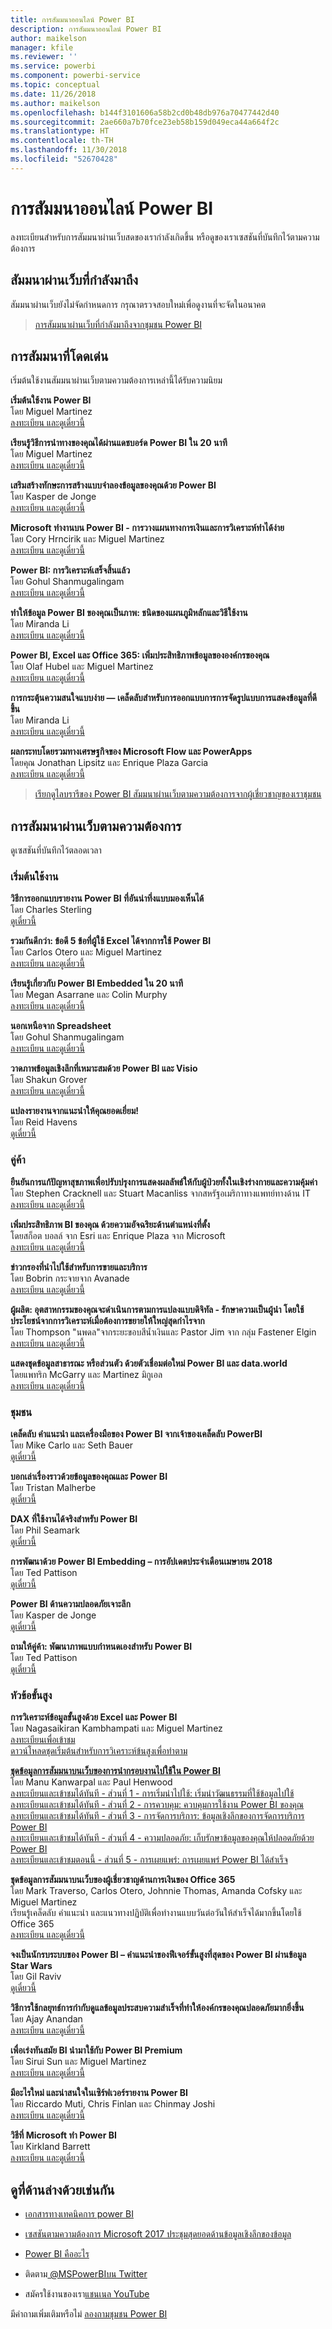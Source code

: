 ```yaml
---
title: การสัมมนาออนไลน์ Power BI
description: การสัมมนาออนไลน์ Power BI
author: maikelson
manager: kfile
ms.reviewer: ''
ms.service: powerbi
ms.component: powerbi-service
ms.topic: conceptual
ms.date: 11/26/2018
ms.author: maikelson
ms.openlocfilehash: b144f3101606a58b2cd0b48db976a70477442d40
ms.sourcegitcommit: 2ae660a7b70fce23eb58b159d049eca44a664f2c
ms.translationtype: HT
ms.contentlocale: th-TH
ms.lasthandoff: 11/30/2018
ms.locfileid: "52670428"
---
```

# <a name="power-bi-webinars"></a>การสัมมนาออนไลน์ Power BI

ลงทะเบียนสำหรับการสัมมนาผ่านเว็บสดของเรากำลังเกิดขึ้น หรือดูของเราเซสชันที่บันทึกไว้ตามความต้องการ

## <a name="upcoming-webinars"></a>สัมมนาผ่านเว็บที่กำลังมาถึง

สัมมนาผ่านเว็บยังไม่จัดกำหนดการ กรุณาตรวจสอบใหม่เพื่อดูงานที่จะจัดในอนาคต

>[การสัมมนาผ่านเว็บที่กำลังมาถึงจากชุมชน Power BI](https://powerbi.microsoft.com/en-us/blog/tag/community-webinars/?Is=Website)

## <a name="featured-webinars"></a>การสัมมนาที่โดดเด่น

เริ่มต้นใช้งานสัมมนาผ่านเว็บตามความต้องการเหล่านี้ได้รับความนิยม

**เริ่มต้นใช้งาน Power BI**
<br>โดย Miguel Martinez
<br>[ลงทะเบียน และดูเดี๋ยวนี้](https://info.microsoft.com/getting-started-with-power-bi-ondemand.html?Is=Website)

**เรียนรู้วิธีการนำทางของคุณได้ผ่านแดชบอร์ด Power BI ใน 20 นาที**
<br>โดย Miguel Martinez
<br>[ลงทะเบียน และดูเดี๋ยวนี้](https://info.microsoft.com/powerbi-dashboard-in-20-min.html?Is=Website)

**เสริมสร้างทักษะการสร้างแบบจำลองข้อมูลของคุณด้วย Power BI**
<br>โดย Kasper de Jonge
<br>[ลงทะเบียน และดูเดี๋ยวนี้](https://info.microsoft.com/Strengthen-Your-Data-Modeling-Skills-with-PowerBI-Registration.html?Is=Website)

**Microsoft ทำงานบน Power BI - การวางแผนทางการเงินและการวิเคราะห์ทำได้ง่าย**
<br>โดย Cory Hrncirik และ Miguel Martinez
<br>[ลงทะเบียน และดูเดี๋ยวนี้](https://info.microsoft.com/Microsoft-Runs-on-Power-BI-OnDemandRegistration.html?Is=Website)

**Power BI: การวิเคราะห์เสร็จสิ้นแล้ว**
<br>โดย Gohul Shanmugalingam
<br>[ลงทะเบียน และดูเดี๋ยวนี้](https://info.microsoft.com/CA-PowerBI-WBNR-FY19-11Nov-08-PowerBIAnalyticsDoneRight-MCW0008690_01Registration-ForminBody.html?Is=Website)

**ทำให้ข้อมูล Power BI ของคุณเป็นภาพ: ชนิดของแผนภูมิหลักและวิธีใช้งาน**
<br>โดย Miranda Li
<br>[ลงทะเบียน และดูเดี๋ยวนี้](https://info.microsoft.com/Make-your-Power-BI-Data-Visual-Registration.html?Is=Website)

**Power BI, Excel และ Office 365: เพิ่มประสิทธิภาพข้อมูลขององค์กรของคุณ**
<br>โดย Olaf Hubel และ Miguel Martinez
<br>[ลงทะเบียน และดูเดี๋ยวนี้](https://info.microsoft.com/Unlocking-the-Value-of-your-Enterprise-Data-OnDemandRegistration.html?Is=Website)

**การกระตุ้นความสนใจแบบง่าย — เคล็ดลับสำหรับการออกแบบการการจัดรูปแบบการแสดงข้อมูลที่ดีขึ้น**
<br>โดย Miranda Li
<br>[ลงทะเบียน และดูเดี๋ยวนี้](https://info.microsoft.com/ww-landing-powerbi-tips-for-better-visualization-design.html?Is=Website)

**ผลกระทบโดยรวมทางเศรษฐกิจของ Microsoft Flow และ PowerApps**
<br>โดยคุณ Jonathan Lipsitz และ Enrique Plaza Garcia
<br>[ลงทะเบียน และดูเดี๋ยวนี้](https://info.microsoft.com/The-TEI-of-PowerApps-and-Microsoft-Flow-OnDemandRegistration.html?Is=Website)

>[เรียกดูไลบรารีของ Power BI สัมมนาผ่านเว็บตามความต้องการจากผู้เชี่ยวชาญของเราชุมชน](https://community.powerbi.com/t5/Webinars-and-Video-Gallery/bd-p/VideoTipsTricks?filter=webinars&featured=yes&Is=Website)

## <a name="on-demand-webinars"></a>การสัมมนาผ่านเว็บตามความต้องการ

ดูเซสชันที่บันทึกไว้ตลอดเวลา

### <a name="getting-started"></a>เริ่มต้นใช้งาน

**วิธีการออกแบบรายงาน Power BI ที่อันน่าทึ่งแบบมองเห็นได้**
<br>โดย Charles Sterling
<br>[ดูเดี๋ยวนี้](https://community.powerbi.com/t5/Webinars-and-Video-Gallery/5-3-17-Webinar-How-to-Design-Visually-Stunning-Power-BI-Reports/m-p/168204?Is=Website)

**รวมกันดีกว่า: ข้อดี 5 ข้อที่ผู้ใช้ Excel ได้จากการใช้ Power BI**
<br>โดย Carlos Otero และ Miguel Martinez
<br>[ลงทะเบียน และดูเดี๋ยวนี้](https://info.microsoft.com/excel-powerbi-better-together.html?Is=Website)

**เรียนรู้เกี่ยวกับ Power BI Embedded ใน 20 นาที**
<br>โดย Megan Asarrane และ Colin Murphy
<br>[ลงทะเบียน และดูเดี๋ยวนี้](https://info.microsoft.com/ww-landing-power-bi-embedded-in-20-min.html?Is=Website)

**นอกเหนือจาก Spreadsheet**
<br>โดย Gohul Shanmugalingam
<br>[ลงทะเบียน และดูเดี๋ยวนี้](https://info.microsoft.com/CA-PowerBI-WBNR-FY18-05May-09-DataBeyondtheSpreadsheet-MCW0006385_01Registration-ForminBody.html?Is=Website)

**วาดภาพข้อมูลเชิงลึกที่เหมาะสมด้วย Power BI และ Visio**
<br>โดย Shakun Grover
<br>[ลงทะเบียน และดูเดี๋ยวนี้](https://info.microsoft.com/ww-landing-powerbi-and-visio.html?Is=Website)

**แปลงรายงานจากแนะนำให้คุณยอดเยี่ยม!**
<br>โดย Reid Havens
<br>[ดูเดี๋ยวนี้](https://community.powerbi.com/t5/Webinars-and-Video-Gallery/Power-BI-Transforming-A-Report-From-Good-to-GREAT/m-p/315119?Is=Website)

### <a name="partners"></a>คู่ค้า ###

**ยืนยันการแก้ปัญหาสุขภาพเพื่อปรับปรุงการแสดงผลลัพธ์ให้กับผู้ป่วยทั้งในเชิงร่างกายและความคุ้มค่า**
<br>โดย Stephen Cracknell และ Stuart Macanliss จากสหรัฐอเมริกาทางแพทย์ทางด้าน IT
<br>[ลงทะเบียน และดูเดี๋ยวนี้](https://info.microsoft.com/Proven-Techniques-for-Building-Effective-Dashboards-Registration.html?Is=Website)

**เพิ่มประสิทธิภาพ BI ของคุณ ด้วยความอัจฉริยะด้านตำแหน่งที่ตั้ง**
<br>โดยสก็อต บอลล์ จาก Esri และ Enrique Plaza จาก Microsoft
<br>[ลงทะเบียน และดูเดี๋ยวนี้](https://info.microsoft.com/ww-ondeamnd-boost-powerbi-with-arcgis.html?Is=Website)

**ข่าวกรองที่นำไปใช้สำหรับการขายและบริการ**
<br>โดย Bobrin กระจายจาก Avanade
<br>[ลงทะเบียน และดูเดี๋ยวนี้](https://info.microsoft.com/applied-intelligence-for-sales-service.html?Is=Website)

**ผู้ผลิต: อุตสาหกรรมของคุณจะดำเนินการตามการแปลงแบบดิจิทัล - รักษาความเป็นผู้นำ โดยใช้ประโยชน์จากการวิเคราะห์เมื่อต้องการขยายให้ใหญ่สุดกำไรจาก**
<br>โดย Thompson "นพดล"จากระยะขอบสีน้ำเงินและ Pastor Jim จาก กลุ่ม Fastener Elgin
<br>[ลงทะเบียน และดูเดี๋ยวนี้](https://info.microsoft.com/digital-transformation-in-manufacturing.html?Is=Website)

**แสดงชุดข้อมูลสาธารณะ หรือส่วนตัว ด้วยตัวเชื่อมต่อใหม่ Power BI และ data.world**
<br>โดยแพทริก McGarry และ Martinez มิกูเอล
<br>[ลงทะเบียน และดูเดี๋ยวนี้](https://info.microsoft.com/data-world-connector-powerbi.html?Is=Website)

### <a name="community"></a>ชุมชน ###

**เคล็ดลับ คำแนะนำ และเครื่องมือของ Power BI จากเจ้าของเคล็ดลับ PowerBI**
<br>โดย Mike Carlo และ Seth Bauer
<br>[ดูเดี๋ยวนี้](https://www.youtube.com/watch?v=fnj1_e3HXow)

**บอกเล่าเรื่องราวด้วยข้อมูลของคุณและ Power BI**
<br>โดย Tristan Malherbe
<br>[ดูเดี๋ยวนี้](https://www.youtube.com/watch?v=egk0suekwHo)

**DAX ที่ใช้งานได้จริงสำหรับ Power BI**
<br>โดย Phil Seamark
<br>[ดูเดี๋ยวนี้](https://www.youtube.com/watch?v=1fGfqzS37qs)

**การพัฒนาด้วย Power BI Embedding – การอัปเดตประจำเดือนเมษายน 2018**
<br>โดย Ted Pattison
<br>[ดูเดี๋ยวนี้](https://www.youtube.com/watch?v=swnGlrRy588)

**Power BI ด้านความปลอดภัยเจาะลึก**
<br>โดย Kasper de Jonge
<br>[ดูเดี๋ยวนี้](https://community.powerbi.com/t5/Webinars-and-Video-Gallery/5-23-2017-Power-BI-security-deep-dive-by-Kasper-de-Jonge/m-p/161476?Is=Website)

**ถามให้คู่ค้า: พัฒนาภาพแบบกำหนดเองสำหรับ Power BI**
<br>โดย Ted Pattison
<br>[ดูเดี๋ยวนี้](https://community.powerbi.com/t5/Webinars-and-Video-Gallery/Ask-a-Partner-Developing-Custom-Visuals-for-Power-BI/m-p/150368?Is=Website)

### <a name="advanced-topics"></a>หัวข้อขั้นสูง ###

**การวิเคราะห์ข้อมูลขั้นสูงด้วย Excel และ Power BI**
<br>โดย Nagasaikiran Kambhampati และ Miguel Martinez
<br>[ลงทะเบียนเพื่อเข้าชม](https://info.microsoft.com/ww-landing-advanced-analytics-excel-powerbi.html?Is=Website)
<br>[ดาวน์โหลดชุดเริ่มต้นสำหรับการวิเคราะห์ข้นสูงเพื่อทำตาม](https://aka.ms/pbiaawebinar)

**[ชุดข้อมูลการสัมมนาบนเว็บของการนำกรอบงานไปใช้ใน Power BI](https://info.microsoft.com/ww-landing-powerbi-adoption-framework-series.html?Is=Website)**
<br>โดย Manu Kanwarpal และ Paul Henwood
<br>[ลงทะเบียนและเข้าชมได้ทันที - ส่วนที่ 1 - การเริ่มนำไปใช้: เริ่มนำวัฒนธรรมที่ใช้ข้อมูลไปใช้](https://info.microsoft.com/ww-landing-powerbi-adoption-ondemand.html?Is=Website)
<br>[ลงทะเบียนและเข้าชมได้ทันที - ส่วนที่ 2 - การควบคุม: ควบคุมการใช้งาน Power BI ของคุณ](https://info.microsoft.com/ww-ondemand-powerbi-governance.html?Is=Website)
<br>[ลงทะเบียนและเข้าชมได้ทันที - ส่วนที่ 3 - การจัดการบริการ: ข้อมูลเชิงลึกของการจัดการบริการ Power BI](https://info.microsoft.com/ww-landing-pbi-adoption-framework-part3.html?Is=Website)
<br>[ลงทะเบียนและเข้าชมได้ทันที - ส่วนที่ 4 - ความปลอดภัย: เก็บรักษาข้อมูลของคุณให้ปลอดภัยด้วย Power BI](https://info.microsoft.com/ww-landing-pbi-adoption-framework-part4.html?Is=Website)
<br>[ลงทะเบียนและเข้าชมตอนนี้ - ส่วนที่ 5 - การเผยแพร่: การเผยแพร่ Power BI ได้สำเร็จ](https://info.microsoft.com/ww-landing-powerbi-adoption-part5-rollout.html?Is=Website)

**ชุดข้อมูลการสัมมนาบนเว็บของผู้เชี่ยวชาญด้านการเงินของ Office 365**
<br>โดย Mark Traverso, Carlos Otero, Johnnie Thomas, Amanda Cofsky และ Miguel Martinez
<br>เรียนรู้เคล็ดลับ คำแนะนำ และแนวทางปฏิบัติเพื่อทำงานแบบวันต่อวันให้สำเร็จได้มากขึ้นโดยใช้ Office 365
<br>[ลงทะเบียน และดูเดี๋ยวนี้](https://aka.ms/Office365FinanceProsPBI)

**จงเป็นนักรบระบบของ Power BI – คำแนะนำของฟีเจอร์ขั้นสูงที่สุดของ Power BI ผ่านข้อมูล Star Wars**
<br>โดย Gil Raviv
<br>[ดูเดี๋ยวนี้](https://www.youtube.com/watch?v=r0Qk5V8dvgg)

**วิธีการใช้กลยุทธ์การกำกับดูแลข้อมูลประสบความสำเร็จที่ทำให้องค์กรของคุณปลอดภัยมากยิ่งขึ้น**
<br>โดย Ajay Anandan
<br>[ลงทะเบียน และดูเดี๋ยวนี้](https://info.microsoft.com/powerbi-data-governance-strategy-ondemand.html?Is=Website)

**เพื่อเร่งทันสมัย BI นำมาใช้กับ Power BI Premium**
<br>โดย Sirui Sun และ Miguel Martinez
<br>[ลงทะเบียน และดูเดี๋ยวนี้](https://info.microsoft.com/powerbi-premium-webinar-ondemand.html?Is=Website)

**มีอะไรใหม่ และน่าสนใจในเซิร์ฟเวอร์รายงาน Power BI**
<br>โดย Riccardo Muti, Chris Finlan และ Chinmay Joshi
<br>[ลงทะเบียน และดูเดี๋ยวนี้](https://info.microsoft.com/whats-new-powerbi-report-server.html?Is=Website)

**วิธีที่ Microsoft ทำ Power BI**
<br>โดย Kirkland Barrett
<br>[ลงทะเบียน และดูเดี๋ยวนี้](https://info.microsoft.com/US-PowerBI-WBNR-FY17-11Nov-29-BIATMIcrosoft274828_01Registration-ForminBody.html?Is=Website)

## <a name="see-also"></a>ดูที่ด้านล่างด้วยเช่นกัน

- [เอกสารทางเทคนิคการ power BI](whitepapers.md)

- [เซสชันตามความต้องการ Microsoft 2017 ประชุมสุดยอดด้านข้อมูลเชิงลึกของข้อมูล](https://community.powerbi.com/t5/Data-Insights-Summit-2017-On/bd-p/DataInsightsSummit2017OnDemand?Is=Website)

- [Power BI คืออะไร](power-bi-overview.md)

- ติดตาม[ @MSPowerBIบน Twitter](https://twitter.com/mspowerbi)

- สมัครใช้งานของเรา[แชนเนล YouTube](https://www.youtube.com/mspowerbi)

มีคำถามเพิ่มเติมหรือไม่ [ลองถามชุมชน Power BI](https://community.powerbi.com/)
